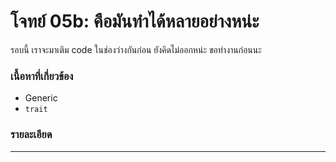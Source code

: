 # โจทย์ 05b: คือมันทำได้หลายอย่างหน่ะ
รอบนี้ เราจะมาเติม code ในช่องว่างกันก่อน ยังคิดไม่ออกหน่ะ ขอทำงานก่อนนะ

### เนื้อหาที่เกี่ยวข้อง
- Generic
- `trait`

### รายละเอียด
---